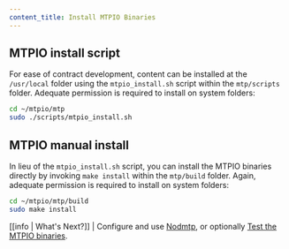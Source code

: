 ```yaml
---
content_title: Install MTPIO Binaries
---
```


## MTPIO install script

For ease of contract development, content can be installed at the `/usr/local` folder using the `mtpio_install.sh` script within the `mtp/scripts` folder. Adequate permission is required to install on system folders:

```sh
cd ~/mtpio/mtp
sudo ./scripts/mtpio_install.sh
```

## MTPIO manual install

In lieu of the `mtpio_install.sh` script, you can install the MTPIO binaries directly by invoking `make install` within the `mtp/build` folder. Again, adequate permission is required to install on system folders:

```sh
cd ~/mtpio/mtp/build
sudo make install
```

[[info | What's Next?]]
| Configure and use [Nodmtp](../../../01_nodmtp/index.md), or optionally [Test the MTPIO binaries](04_test-mtpio-binaries.md).
